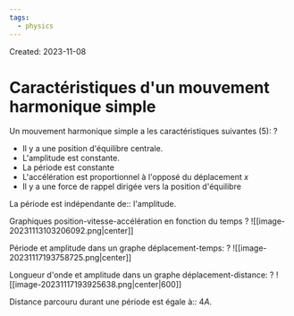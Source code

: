 ```yaml
---
tags:
  - physics
---
```

Created: 2023-11-08

# Caractéristiques d'un mouvement harmonique simple
Un mouvement harmonique simple a les caractéristiques suivantes (5):
?
- Il y a une position d'équilibre centrale.
- L'amplitude est constante.
- La période est constante
- L'accélération est proportionnel à l'opposé du déplacement $x$
- Il y a une force de rappel dirigée vers la position d'équilibre
<!--SR:!2024-02-20,61,250-->

La période est indépendante de:: l'amplitude.
<!--SR:!2024-03-11,60,210-->

Graphiques position-vitesse-accélération en fonction du temps
?
![[image-20231113103206092.png|center]]
<!--SR:!2024-06-01,122,250-->

Période et amplitude dans un graphe déplacement-temps:
?
![[image-20231117193758725.png|center]]
<!--SR:!2024-02-01,40,226-->

Longueur d'onde et amplitude dans un graphe déplacement-distance:
?
![[image-20231117193925638.png|center|600]]
<!--SR:!2024-03-17,70,244-->

Distance parcouru durant une période est égale à:: $4A$.
<!--SR:!2024-02-07,15,244-->
